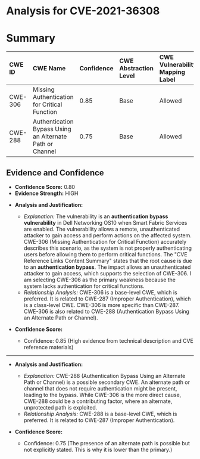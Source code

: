 # Analysis for CVE-2021-36308

# Summary
| CWE ID  | CWE Name                                           | Confidence | CWE Abstraction Level | CWE Vulnerability Mapping Label | CWE-Vulnerability Mapping Notes |
| :-------- | :------------------------------------------------- | :--------- | :---------------------- | :------------------------------ | :------------------------------ |
| CWE-306 | Missing Authentication for Critical Function | 0.85      | Base                    | Allowed                         |                                 |
| CWE-288 | Authentication Bypass Using an Alternate Path or Channel | 0.75      | Base                    | Allowed                         |                                 |

## Evidence and Confidence

*   **Confidence Score:** 0.80
*   **Evidence Strength:** HIGH

- **Analysis and Justification:**  
  - *Explanation:* The vulnerability is an **authentication bypass vulnerability** in Dell Networking OS10 when Smart Fabric Services are enabled. The vulnerability allows a remote, unauthenticated attacker to gain access and perform actions on the affected system. CWE-306 (Missing Authentication for Critical Function) accurately describes this scenario, as the system is not properly authenticating users before allowing them to perform critical functions. The "CVE Reference Links Content Summary" states that the root cause is due to an **authentication bypass**. The impact allows an unauthenticated attacker to gain access, which supports the selection of CWE-306. I am selecting CWE-306 as the primary weakness because the system lacks authentication for critical functions.
  - *Relationship Analysis:* CWE-306 is a base-level CWE, which is preferred. It is related to CWE-287 (Improper Authentication), which is a class-level CWE. CWE-306 is more specific than CWE-287. CWE-306 is also related to CWE-288 (Authentication Bypass Using an Alternate Path or Channel).

- **Confidence Score:**  
  - Confidence: 0.85 (High evidence from technical description and CVE reference materials)

---

- **Analysis and Justification:**  
  - *Explanation:* CWE-288 (Authentication Bypass Using an Alternate Path or Channel) is a possible secondary CWE. An alternate path or channel that does not require authentication might be present, leading to the bypass. While CWE-306 is the more direct cause, CWE-288 could be a contributing factor, where an alternate, unprotected path is exploited.
  - *Relationship Analysis:* CWE-288 is a base-level CWE, which is preferred. It is related to CWE-287 (Improper Authentication).

- **Confidence Score:**  
  - Confidence: 0.75 (The presence of an alternate path is possible but not explicitly stated. This is why it is lower than the primary.)